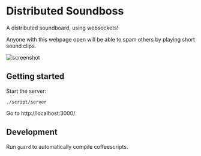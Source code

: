 # Distributed Soundboss

A distributed soundboard, using websockets!

Anyone with this webpage open will be able to spam others by playing short sound clips.

![screenshot](https://github.com/dkln/soundboss/raw/master/screenshot.jpg)

## Getting started

Start the server:

    ./script/server

Go to http://localhost:3000/

## Development

Run `guard` to automatically compile coffeescripts.
